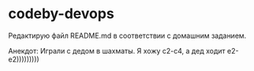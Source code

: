 # codeby-devops

Редактирую файл README.md в соответствии с домашним заданием.

Анекдот:
Играли с дедом в шахматы. Я хожу c2-c4, а дед ходит e2-e2)))))))))